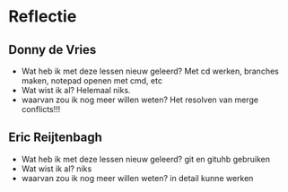 # Reflectie

## Donny de Vries
- Wat heb ik met deze lessen nieuw geleerd?
Met cd werken, branches maken, notepad openen met cmd, etc
- Wat wist ik al?
Helemaal niks.
- waarvan zou ik nog meer willen weten?
Het resolven van merge conflicts!!!


## Eric Reijtenbagh
- Wat heb ik met deze lessen nieuw geleerd?
git en gituhb gebruiken
- Wat wist ik al?
niks
- waarvan zou ik nog meer willen weten?
in detail kunne werken
